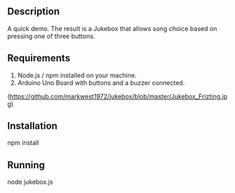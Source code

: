 ## Description ##

A quick demo.  The result is a Jukebox that allows song choice based on pressing one of three buttons.

## Requirements ##

1. Node.js / npm installed on your machine.
2. Arduino Uno Board with buttons and a buzzer connected.  

(https://github.com/markwest1972/jukebox/blob/master/Jukebox_Frizting.jpg)

## Installation ##

npm install

## Running ##

node jukebox.js
